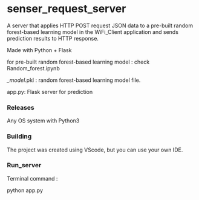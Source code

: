 # senser_request_server
A server that applies HTTP POST request JSON data to a pre-built random forest-based learning model in the WiFi_Client application and sends prediction results to HTTP response. 

Made with Python + Flask

for pre-built random forest-based learning model : check Random_forest.ipynb

*_model*.pkl : random forest-based learning model file.

app.py: Flask server for prediction 

### Releases

Any OS system with Python3

### Building

The project was created using VScode, but you can use your own IDE.

### Run_server

Terminal command :

python app.py 
